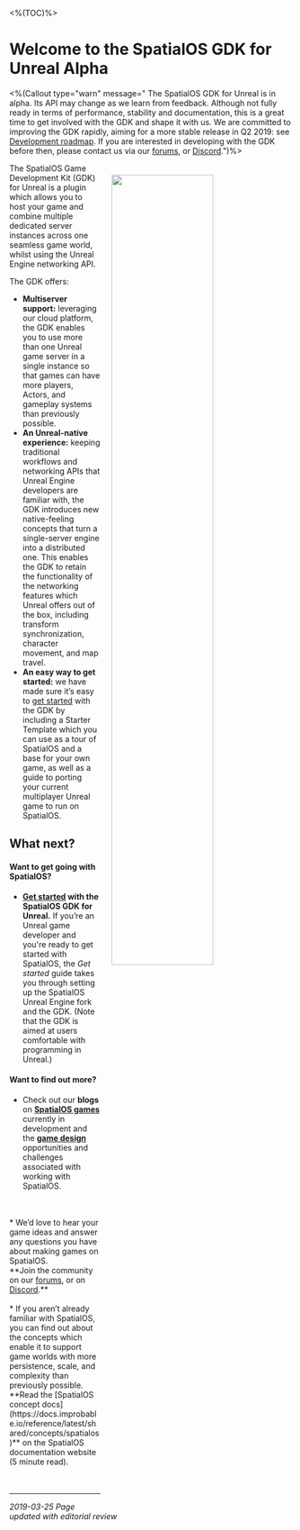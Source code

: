 <%(TOC)%>
# Welcome to the SpatialOS GDK for Unreal Alpha
<%(Callout type="warn" message=" The SpatialOS GDK for Unreal is in alpha. Its API may change as we learn from feedback. Although not fully ready in terms of performance, stability and documentation, this is a great time to get involved with the GDK and shape it with us. We are committed to improving the GDK rapidly, aiming for a more stable release in Q2 2019: see [Development roadmap](https://github.com/spatialos/UnrealGDK/projects/1). If you are interested in developing with the GDK before then, please contact us via our [forums](https://forums.improbable.io/), or [Discord](https://discord.gg/vAT7RSU).")%>

<img src="{{assetRoot}}assets/unrealgdk-headline-image.png" style=" float: right; margin: 0; display: block; width: 60%; padding: 20px 20px"/>

The SpatialOS Game Development Kit (GDK) for Unreal is a plugin which allows you to host your game and combine multiple dedicated server instances across one seamless game world, whilst using the Unreal Engine networking API. 

The GDK offers:<br/>

* **Multiserver support:** leveraging our cloud platform, the GDK enables you to use more than one Unreal game server in a single instance so that games can have more players, Actors, and gameplay systems than previously possible. <br/>
* **An Unreal-native experience:** keeping traditional workflows and networking APIs that Unreal Engine developers are familiar with, the GDK introduces new native-feeling concepts that turn a single-server engine into a distributed one. This enables the GDK to retain the functionality of the networking features which Unreal offers out of the box, including transform synchronization, character movement, and map travel.<br/>
* **An easy way to get started:** we have made sure it’s easy to [get started]({{urlRoot}}/content/get-started/introduction) with the GDK by including a Starter Template which you can use as a tour of SpatialOS and a base for your own game, as well as a guide to porting your current multiplayer Unreal game to run on SpatialOS.

## What next?

#### Want to get going with SpatialOS?

* **[Get started]({{urlRoot}}/content/get-started/introduction) with the SpatialOS GDK for Unreal.** If you’re an Unreal game developer and you're ready to get started with SpatialOS, the _Get started_ guide takes you through setting up the SpatialOS Unreal Engine fork and the GDK. (Note that the GDK is aimed at users comfortable with programming in Unreal.) 

#### Want to find out more? 

* Check out our **blogs** on **<a href="https://improbable.io/games/blog/category/featured-games" data-track-link="Featured Games Clicked|product=Docs" target="_blank">SpatialOS games</a>** currently in development and the **<a href="https://improbable.io/games/blog/category/game-design" data-track-link="Game Design Clicked|product=Docs" target="_blank">game design</a>** opportunities and challenges associated with working with SpatialOS. 
<br/>
<br/>
* We’d love to hear your game ideas and answer any questions you have about making games on SpatialOS. <br/>
**Join the community on our <a href="https://forums.improbable.io" data-track-link="Join Forums Clicked|product=Docs" target="_blank">forums</a>, or on <a href="https://discord.gg/vAT7RSU" data-track-link="Join Discord Clicked|product=Docs|platform=Win|label=Win" target="_blank">Discord</a>.**
<br/>
<br/>
* If you aren’t already familiar with SpatialOS, you can find out about the concepts which enable it to support game worlds with more persistence, scale, and complexity than previously possible.
<br/> **Read the [SpatialOS concept docs](https://docs.improbable.io/reference/latest/shared/concepts/spatialos)** on the SpatialOS documentation website (5 minute read).
<br/>
<br/>

<br/>

------
_2019-03-25 Page updated with editorial review_
